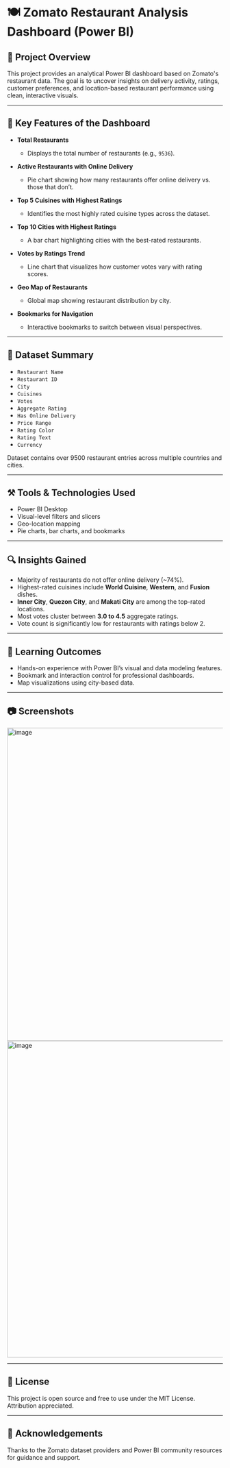 # 🍽️ Zomato Restaurant Analysis Dashboard (Power BI)

## 📁 Project Overview

This project provides an analytical Power BI dashboard based on Zomato's restaurant data. The goal is to uncover insights on delivery activity, ratings, customer preferences, and location-based restaurant performance using clean, interactive visuals.

---

## 📌 Key Features of the Dashboard

- **Total Restaurants**  
  - Displays the total number of restaurants (e.g., `9536`).

- **Active Restaurants with Online Delivery**  
  - Pie chart showing how many restaurants offer online delivery vs. those that don’t.

- **Top 5 Cuisines with Highest Ratings**  
  - Identifies the most highly rated cuisine types across the dataset.

- **Top 10 Cities with Highest Ratings**  
  - A bar chart highlighting cities with the best-rated restaurants.

- **Votes by Ratings Trend**  
  - Line chart that visualizes how customer votes vary with rating scores.

- **Geo Map of Restaurants**  
  - Global map showing restaurant distribution by city.

- **Bookmarks for Navigation**  
  - Interactive bookmarks to switch between visual perspectives.

---

## 📂 Dataset Summary

- `Restaurant Name`
- `Restaurant ID`
- `City`
- `Cuisines`
- `Votes`
- `Aggregate Rating`
- `Has Online Delivery`
- `Price Range`
- `Rating Color`
- `Rating Text`
- `Currency`

Dataset contains over 9500 restaurant entries across multiple countries and cities.

---

## ⚒️ Tools & Technologies Used

- Power BI Desktop
- Visual-level filters and slicers
- Geo-location mapping
- Pie charts, bar charts, and bookmarks

---

## 🔍 Insights Gained

- Majority of restaurants do not offer online delivery (~74%).
- Highest-rated cuisines include **World Cuisine**, **Western**, and **Fusion** dishes.
- **Inner City**, **Quezon City**, and **Makati City** are among the top-rated locations.
- Most votes cluster between **3.0 to 4.5** aggregate ratings.
- Vote count is significantly low for restaurants with ratings below 2.

---

## 🧠 Learning Outcomes

- Hands-on experience with Power BI’s visual and data modeling features.
- Bookmark and interaction control for professional dashboards.
- Map visualizations using city-based data.

---

## 📷 Screenshots
<img width="1289" height="731" alt="image" src="https://github.com/user-attachments/assets/d78ccd96-c78f-4986-ab1e-fb280fdffdf2" />
<img width="1293" height="739" alt="image" src="https://github.com/user-attachments/assets/89dde63c-e968-46c0-97ca-dd41b7378982" />

---

## 📜 License

This project is open source and free to use under the MIT License. Attribution appreciated.

---

## 🙌 Acknowledgements

Thanks to the Zomato dataset providers and Power BI community resources for guidance and support.
